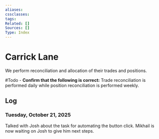 ```yaml
---
aliases:
cssclasses:
tags:
Related: []
Sources: []
Type: Index
---
```

# Carrick Lane

We perform reconciliation and allocation of their trades and positions.

#Todo - **Confirm that the following is correct:** Trade reconciliation is performed daily while position reconciliation is performed weekly.

## Log
### Tuesday, October 21, 2025

Talked with Josh about the task for automating the button click. Mikhail is now waiting on Josh to give him next steps.